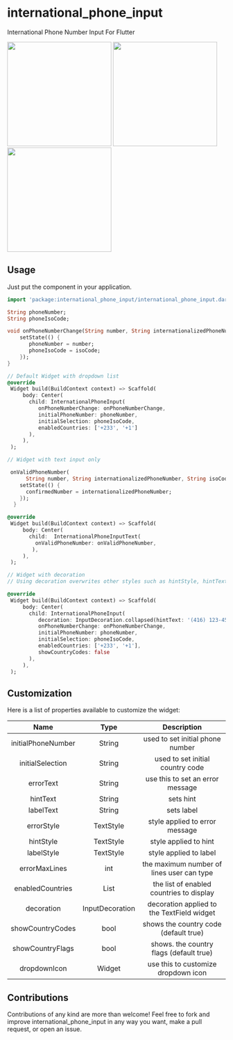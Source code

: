# international_phone_input

International Phone Number Input For Flutter

<img src="https://raw.githubusercontent.com/niinyarko/flutter-international-phone-input/master/screenshots/screen1.png" width="240"/>
<img src="https://raw.githubusercontent.com/niinyarko/flutter-international-phone-input/master/screenshots/screen2.png" width="240"/>
<img src="https://raw.githubusercontent.com/niinyarko/flutter-international-phone-input/master/screenshots/screen3.png" width="240"/>


## Usage

Just put the component in your application.

```dart
import 'package:international_phone_input/international_phone_input.dart';

String phoneNumber;
String phoneIsoCode;

void onPhoneNumberChange(String number, String internationalizedPhoneNumber, String isoCode) {
    setState(() {
       phoneNumber = number;
       phoneIsoCode = isoCode;
    });
}

// Default Widget with dropdown list
@override
 Widget build(BuildContext context) => Scaffold(
     body: Center(
       child: InternationalPhoneInput(
          onPhoneNumberChange: onPhoneNumberChange, 
          initialPhoneNumber: phoneNumber,
          initialSelection: phoneIsoCode,
          enabledCountries: ['+233', '+1']
       ),
     ),
 );

// Widget with text input only

 onValidPhoneNumber(
      String number, String internationalizedPhoneNumber, String isoCode) {
    setState(() {
      confirmedNumber = internationalizedPhoneNumber;
    });
  }

@override
 Widget build(BuildContext context) => Scaffold(
     body: Center(
       child:  InternationalPhoneInputText(
         onValidPhoneNumber: onValidPhoneNumber,
        ),
     ),
 );

// Widget with decoration
// Using decoration overwrites other styles such as hintStyle, hintText, etc.

@override
 Widget build(BuildContext context) => Scaffold(
     body: Center(
       child: InternationalPhoneInput(
          decoration: InputDecoration.collapsed(hintText: '(416) 123-4567'),
          onPhoneNumberChange: onPhoneNumberChange, 
          initialPhoneNumber: phoneNumber,
          initialSelection: phoneIsoCode,
          enabledCountries: ['+233', '+1'],
          showCountryCodes: false
       ),
     ),
 );

```

## Customization

Here is a list of properties available to customize the widget:

|        Name        	|       Type      	|                 Description                	|
|:------------------:	|:---------------:	|:------------------------------------------:	|
| initialPhoneNumber 	| String          	| used to set initial phone number           	|
| initialSelection   	| String          	| used to set initial country code           	|
| errorText          	| String          	| use this to set an error message           	|
| hintText           	| String          	| sets hint                                  	|
| labelText          	| String          	| sets label                                 	|
| errorStyle         	| TextStyle       	| style applied to error message             	|
| hintStyle          	| TextStyle       	| style applied to hint                      	|
| labelStyle         	| TextStyle       	| style applied to label                     	|
| errorMaxLines      	| int             	| the maximum number of lines user can type  	|
| enabledCountries   	| List<String>    	| the list of enabled countries to display   	|
| decoration         	| InputDecoration 	| decoration applied to the TextField widget 	|
| showCountryCodes   	| bool            	| shows the country code (default true)      	|
| showCountryFlags   	| bool            	| shows. the country flags (default true)    	|
| dropdownIcon       	| Widget          	| use this to customize dropdown icon        	|

## Contributions

Contributions of any kind are more than welcome! Feel free to fork and improve international_phone_input in any way you want, make a pull request, or open an issue.
